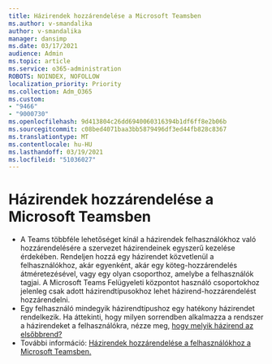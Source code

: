 ```yaml
---
title: Házirendek hozzárendelése a Microsoft Teamsben
ms.author: v-smandalika
author: v-smandalika
manager: dansimp
ms.date: 03/17/2021
audience: Admin
ms.topic: article
ms.service: o365-administration
ROBOTS: NOINDEX, NOFOLLOW
localization_priority: Priority
ms.collection: Adm_O365
ms.custom:
- "9466"
- "9000730"
ms.openlocfilehash: 9d413804c26dd6940060316394b1df6ff8e2b06b
ms.sourcegitcommit: c08bed4071baa3bb5879496df3ed44fb828c8367
ms.translationtype: MT
ms.contentlocale: hu-HU
ms.lasthandoff: 03/19/2021
ms.locfileid: "51036027"
---
```

# <a name="assign-policies-in-microsoft-teams"></a>Házirendek hozzárendelése a Microsoft Teamsben

- A Teams többféle lehetőséget kínál a házirendek felhasználókhoz való hozzárendelésére a szervezet házirendeinek egyszerű kezelése érdekében. Rendeljen hozzá egy házirendet közvetlenül a felhasználókhoz, akár egyenként, akár egy köteg-hozzárendelés átméretezésével, vagy egy olyan csoporthoz, amelybe a felhasználók tagjai.  A Microsoft Teams Felügyeleti központot használó csoportokhoz jelenleg csak adott házirendtípusokhoz lehet házirend-hozzárendelést hozzárendelni. 
- Egy felhasználó mindegyik házirendtípushoz egy hatékony házirendet rendelkezik. Ha áttekinti, hogy milyen sorrendben alkalmazza a rendszer a házirendeket a felhasználókra, nézze meg, [hogy melyik házirend az elsőbbrend?](https://docs.microsoft.com/microsoftteams/assign-policies#which-policy-takes-precedence)
- További információ: [Házirendek hozzárendelése a felhasználókhoz a Microsoft Teamsben.](https://docs.microsoft.com/microsoftteams/assign-policies)